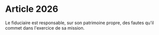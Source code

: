 # Article 2026

Le fiduciaire est responsable, sur son patrimoine propre, des fautes qu'il commet dans l'exercice de sa mission.